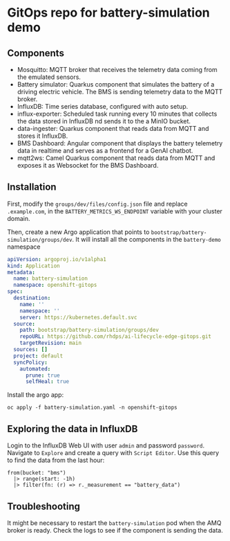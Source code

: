 # GitOps repo for battery-simulation demo

## Components
- Mosquitto: MQTT broker that receives the telemetry data coming from the emulated sensors.
- Battery simulator: Quarkus component that simulates the battery of a driving electric vehicle. The BMS is sending telemetry data to the MQTT broker.
- InfluxDB: Time series database, configured with auto setup.
- influx-exporter: Scheduled task running every 10 minutes that collects the data stored in InfluxDB nd sends it to the a MinIO bucket.
- data-ingester: Quarkus component that reads data from MQTT and stores it InfluxDB.
- BMS Dashboard: Angular component that displays the battery telemetry data in realtime and serves as a frontend for a GenAI chatbot.
- mqtt2ws: Camel Quarkus component that reads data from MQTT and exposes it as Websocket for the BMS Dashboard.

## Installation

First, modify the `groups/dev/files/config.json` file and replace `.example.com`, in the `BATTERY_METRICS_WS_ENDPOINT` variable with your cluster domain. 

Then, create a new Argo application that points to `bootstrap/battery-simulation/groups/dev`. It will install all the components in the `battery-demo` namespace

````yaml
apiVersion: argoproj.io/v1alpha1
kind: Application
metadata:
  name: battery-simulation
  namespace: openshift-gitops
spec:
  destination:
    name: ''
    namespace: ''
    server: https://kubernetes.default.svc
  source:
    path: bootstrap/battery-simulation/groups/dev
    repoURL: https://github.com/rhdps/ai-lifecycle-edge-gitops.git
    targetRevision: main
  sources: []
  project: default
  syncPolicy:
    automated:
      prune: true
      selfHeal: true
````

Install the argo app:

````shellscript
oc apply -f battery-simulation.yaml -n openshift-gitops
````

## Exploring the data in InfluxDB

Login to the InfluxDB Web UI with user `admin` and password `password`.
Navigate to `Explore` and create a query with `Script Editor`. 
Use this query to find the data from the last hour:

````shellscript
from(bucket: "bms")
  |> range(start: -1h)
  |> filter(fn: (r) => r._measurement == "battery_data")
````

## Troubleshooting

It might be necessary to restart the `battery-simulation` pod when the AMQ broker is ready.
Check the logs to see if the component is sending the data.
